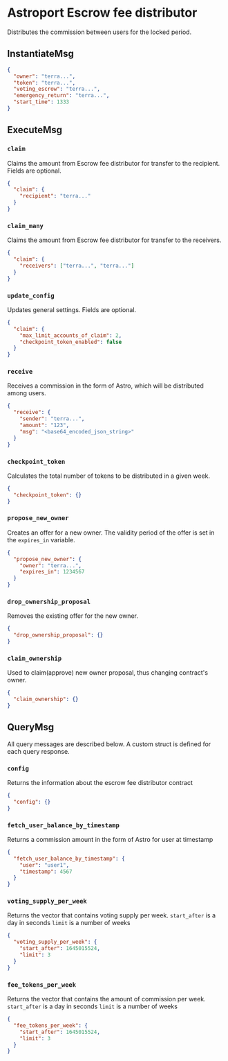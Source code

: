# Astroport Escrow fee distributor

Distributes the commission between users for the locked period.

## InstantiateMsg

```json
{
  "owner": "terra...",
  "token": "terra...",
  "voting_escrow": "terra...",
  "emergency_return": "terra...",
  "start_time": 1333
}
```

## ExecuteMsg

### `claim`

Claims the amount from Escrow fee distributor for transfer to the recipient. Fields are optional.

```json
{
  "claim": {
    "recipient": "terra..."
  }
}
```

### `claim_many`

Claims the amount from Escrow fee distributor for transfer to the receivers.

```json
{
  "claim": {
    "receivers": ["terra...", "terra..."]
  }
}
```

### `update_config`

Updates general settings. Fields are optional.

```json
{
  "claim": {
    "max_limit_accounts_of_claim": 2,
    "checkpoint_token_enabled": false
  }
}
```

### `receive`

Receives a commission in the form of Astro, which will be distributed among users.

```json
{
  "receive": {
    "sender": "terra...",
    "amount": "123",
    "msg": "<base64_encoded_json_string>"
  }
}
```

### `checkpoint_token`

Calculates the total number of tokens to be distributed in a given week.

```json
{
  "checkpoint_token": {}
}
```

### `propose_new_owner`

Creates an offer for a new owner. The validity period of the offer is set in the `expires_in` variable.

```json
{
  "propose_new_owner": {
    "owner": "terra...",
    "expires_in": 1234567
  }
}
```

### `drop_ownership_proposal`

Removes the existing offer for the new owner.

```json
{
  "drop_ownership_proposal": {}
}
```

### `claim_ownership`

Used to claim(approve) new owner proposal, thus changing contract's owner.

```json
{
  "claim_ownership": {}
}
```

## QueryMsg

All query messages are described below. A custom struct is defined for each query response.

### `config`

Returns the information about the escrow fee distributor contract

```json
{
  "config": {}
}
```

### `fetch_user_balance_by_timestamp`

Returns a commission amount in the form of Astro for user at timestamp

```json
{
  "fetch_user_balance_by_timestamp": {
    "user": "user1",
    "timestamp": 4567
  }
}
```

### `voting_supply_per_week`

Returns the vector that contains voting supply per week.
`start_after` is a day in seconds
`limit` is a number of weeks 

```json
{
  "voting_supply_per_week": {
    "start_after": 1645015524,
    "limit": 3
  }
}
```

### `fee_tokens_per_week`

Returns the vector that contains the amount of commission per week.
`start_after` is a day in seconds
`limit` is a number of weeks

```json
{
  "fee_tokens_per_week": {
    "start_after": 1645015524,
    "limit": 3
  }
}
```